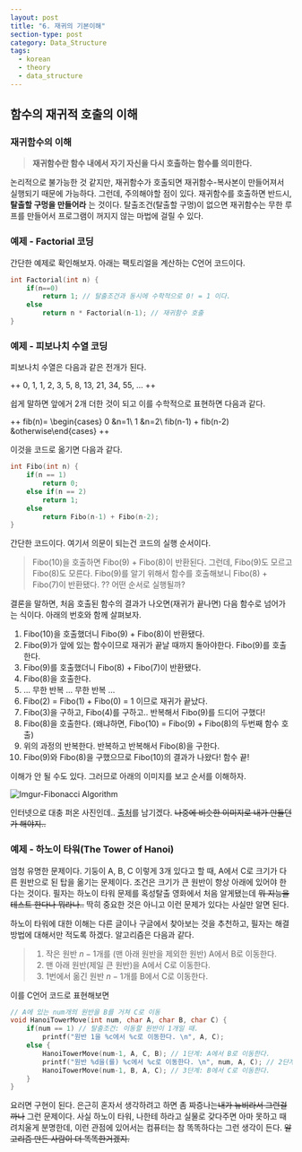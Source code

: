 ```yaml
---
layout: post
title: "6. 재귀의 기본이해"
section-type: post
category: Data_Structure
tags:
  - korean
  - theory
  - data_structure
---
```


## 함수의 재귀적 호출의 이해

### 재귀함수의 이해

> **재귀함수란 함수 내에서 자기 자신을 다시 호출하는 함수를 의미한다.**

논리적으로 불가능한 것 같지만, 재귀함수가 호출되면 재귀함수-복사본이 만들어져서 실행되기 때문에 가능하다. 그런데, 주의해야할 점이 있다. 재귀함수를 호출하면 반드시, **탈출할 구멍을 만들어라** 는 것이다. 탈출조건(탈출할 구멍)이 없으면 재귀함수는 무한 루프를 만들어서 프로그램이 꺼지지 않는 마법에 걸릴 수 있다.

### 예제 - Factorial 코딩

간단한 예제로 확인해보자. 아래는 팩토리얼을 계산하는 C언어 코드이다.

```c
int Factorial(int n) {
    if(n==0)
        return 1; // 탈출조건과 동시에 수학적으로 0! = 1 이다.
    else
        return n * Factorial(n-1); // 재귀함수 호출
}
```

### 예제 - 피보나치 수열 코딩

피보나치 수열은 다음과 같은 전개가 된다.

++
0, 1, 1, 2, 3, 5, 8, 13, 21, 34, 55, ...
++

쉽게 말하면 앞에거 2개 더한 것이 되고 이를 수학적으로 표현하면 다음과 같다.

++
fib(n)=
\begin{cases}
0 &n=1\\
1 &n=2\\
fib(n-1) + fib(n-2) &otherwise\end{cases}
++

이것을 코드로 옮기면 다음과 같다.

```c
int Fibo(int n) {
    if(n == 1)
        return 0;
    else if(n == 2)
        return 1;
    else
        return Fibo(n-1) + Fibo(n-2);
}
```

 간단한 코드이다. 여기서 의문이 되는건 코드의 실행 순서이다.

 > Fibo(10)을 호출하면 Fibo(9) + Fibo(8)이 반환된다.
 > 그런데, Fibo(9)도 모르고 Fibo(8)도 모른다.
 > Fibo(9)를 알기 위해서 함수를 호출해보니 Fibo(8) + Fibo(7)이 반환됐다.
 > ?? 어떤 순서로 실행될까?

결론을 말하면, 처음 호출된 함수의 결과가 나오면(재귀가 끝나면) 다음 함수로 넘어가는 식이다. 아래의 번호와 함께 살펴보자.

1. Fibo(10)을 호출했더니 Fibo(9) + Fibo(8)이 반환됐다.
2. Fibo(9)가 앞에 있는 함수이므로 재귀가 끝날 때까지 돌아야한다. Fibo(9)를 호출한다.
3. Fibo(9)를 호출했더니 Fibo(8) + Fibo(7)이 반환됐다.
4. Fibo(8)을 호출한다.
5. ... 무한 반복 ... 무한 반복 ...
6. Fibo(2) = Fibo(1) + Fibo(0) = 1 이므로 재귀가 끝났다.
7. Fibo(3)을 구하고, Fibo(4)를 구하고.. 반복해서 Fibo(9)를 드디어 구했다!
8. Fibo(8)을 호출한다. (왜냐하면, Fibo(10) = Fibo(9) + Fibo(8)의 두번째 함수 호출)
9. 위의 과정의 반복한다. 반복하고 반복해서 Fibo(8)을 구한다.
10. Fibo(9)와 Fibo(8)을 구했으므로 Fibo(10)의 결과가 나왔다! 함수 끝!

이해가 안 될 수도 있다. 그러므로 아래의 이미지를 보고 순서를 이해하자.

![Imgur-Fibonacci Algorithm](http://i.imgur.com/uPfSsjP.png)

인터넷으로 대충 퍼온 사진인데.. [출처](http://atoz91.tistory.com/54)를 남기겠다. ~~나중에 비슷한 이미지로 내가 만들던가 해야지..~~

### 예제 - 하노이 타워(The Tower of Hanoi)

엄청 유명한 문제이다. 기둥이 A, B, C 이렇게 3개 있다고 할 때, A에서 C로 크기가 다른 원반으로 된 탑을 옮기는 문제이다. 조건은 크기가 큰 원반이 항상 아래에 있어야 한다는 것이다. 필자는 하노이 타워 문제를 혹성탈출 영화에서 처음 알게됐는데 ~~뭐 지능을 테스트 한다나 뭐라나..~~ 딱히 중요한 것은 아니고 이런 문제가 있다는 사실만 알면 된다.

하노이 타워에 대한 이해는 다른 글이나 구글에서 찾아보는 것을 추천하고, 필자는 해결방법에 대해서만 적도록 하겠다. 알고리즘은 다음과 같다.

> 1. 작은 원반 $n-1$개를 (맨 아래 원반을 제외한 원반) A에서 B로 이동한다.
> 2. 맨 아래 원반(제일 큰 원반)을 A에서 C로 이동한다.
> 3. 1번에서 옮긴 원반 $n-1$개를 B에서 C로 이동한다.

이를 C언어 코드로 표현해보면

```c
// A에 있는 num개의 원반을 B를 거쳐 C로 이동
void HanoiTowerMove(int num, char A, char B, char C) {
    if(num == 1) // 탈출조건: 이동할 원반이 1개일 때.
        printf("원반 1을 %c에서 %c로 이동한다. \n", A, C);
    else {
        HanoiTowerMove(num-1, A, C, B); // 1단계: A에서 B로 이동한다.
        printf("원반 %d을(를) %c에서 %c로 이동한다. \n", num, A, C); // 2단계: A에서 C로 이동한다.
        HanoiTowerMove(num-1, B, A, C); // 3단계: B에서 C로 이동한다.
    }
}
```

요러면 구현이 된다. 은근히 혼자서 생각하려고 하면 좀 짜증나는~~내가 뉴비라서 그런걸까나~~ 그런 문제이다. 사실 하노이 타워, 나한테 하라고 실물로 갖다주면 아마 못하고 때려치울게 분명한데, 이런 관점에 있어서는 컴퓨터는 참 똑똑하다는 그런 생각이 든다. ~~알고리즘 만든 사람이 더 똑똑한거겠지.~~
